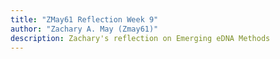 ```yaml
---
title: "ZMay61 Reflection Week 9"
author: "Zachary A. May (Zmay61)"
description: Zachary's reflection on Emerging eDNA Methods
---
```


